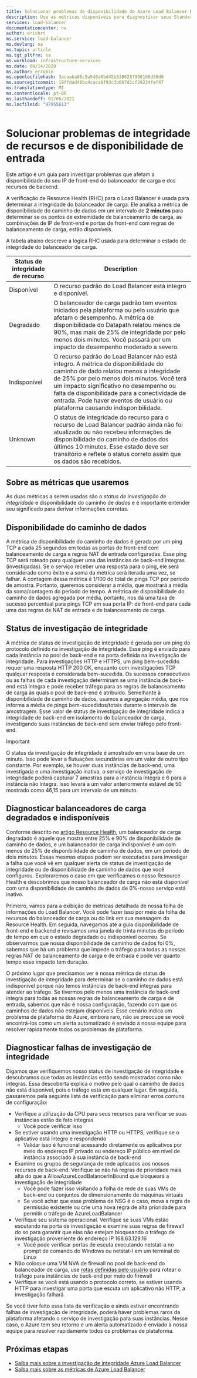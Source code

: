 ```yaml
---
title: Solucionar problemas de disponibilidade do Azure Load Balancer Resource Health, frontend e back-end
description: Use as métricas disponíveis para diagnosticar seus Standard Load Balancer do Azure degradados ou indisponíveis.
services: load-balancer
documentationcenter: na
author: erichrt
ms.service: load-balancer
ms.devlang: na
ms.topic: article
ms.tgt_pltfrm: na
ms.workload: infrastructure-services
ms.date: 08/14/2020
ms.author: errobin
ms.openlocfilehash: 3acaaba86c9a546a0bd45b5386287908168d50d0
ms.sourcegitcommit: 19ffdad48bc4caca8f93c3b067d1cf29234fef47
ms.translationtype: MT
ms.contentlocale: pt-BR
ms.lasthandoff: 01/06/2021
ms.locfileid: "97955613"
---
```

# <a name="troubleshoot-resource-health-and-inbound-availability-issues"></a>Solucionar problemas de integridade de recursos e de disponibilidade de entrada 

Este artigo é um guia para investigar problemas que afetam a disponibilidade do seu IP de front-end do balanceador de carga e dos recursos de backend. 

A verificação de Resource Health (RHC) para o Load Balancer é usada para determinar a integridade do balanceador de carga. Ele analisa a métrica de disponibilidade do caminho de dados em um intervalo de **2 minutos** para determinar se os pontos de extremidade de balanceamento de carga, as combinações de IP de front-end e portas de front-end com regras de balanceamento de carga, estão disponíveis.

A tabela abaixo descreve a lógica RHC usada para determinar o estado de integridade do balanceador de carga.

| Status de integridade de recurso | Description |
| --- | --- |
| Disponível | O recurso padrão do Load Balancer está íntegro e disponível. |
| Degradado | O balanceador de carga padrão tem eventos iniciados pela plataforma ou pelo usuário que afetam o desempenho. A métrica de disponibilidade do Datapath relatou menos de 90%, mas mais de 25% de integridade por pelo menos dois minutos. Você passará por um impacto de desempenho moderado a severo. 
| Indisponível | O recurso padrão do Load Balancer não está íntegro. A métrica de disponibilidade do caminho de dado relatou menos a integridade de 25% por pelo menos dois minutos. Você terá um impacto significativo no desempenho ou falta de disponibilidade para a conectividade de entrada. Pode haver eventos de usuário ou plataforma causando indisponibilidade. |
| Unknown | O status de integridade do recurso para o recurso de Load Balancer padrão ainda não foi atualizado ou não recebeu informações de disponibilidade do caminho de dados dos últimos 10 minutos. Esse estado deve ser transitório e reflete o status correto assim que os dados são recebidos. |


## <a name="about-the-metrics-well-use"></a>Sobre as métricas que usaremos
As duas métricas a serem usadas são o *status de investigação de integridade* e disponibilidade do caminho de *dados* e é importante entender seu significado para derivar informações corretas. 

## <a name="data-path-availability"></a>Disponibilidade do caminho de dados
A métrica de disponibilidade do caminho de dados é gerada por um ping TCP a cada 25 segundos em todas as portas de front-end com balanceamento de carga e regras NAT de entrada configuradas. Esse ping TCP será roteado para qualquer uma das instâncias de back-end íntegras (investigadas). Se o serviço receber uma resposta para o ping, ele será considerado como êxito e a soma da métrica será iterada uma vez, se falhar. A contagem dessa métrica é 1/100 do total de pings TCP por período de amostra. Portanto, queremos considerar a média, que mostrará a média da soma/contagem do período de tempo. A métrica de disponibilidade do caminho de dados agregada por média, portanto, nos dá uma taxa de sucesso percentual para pings TCP em sua porta IP: de front-end para cada uma das regras de NAT de entrada e de balanceamento de carga.

## <a name="health-probe-status"></a>Status de investigação de integridade
A métrica de status de investigação de integridade é gerada por um ping do protocolo definido na investigação de integridade. Esse ping é enviado para cada instância no pool de back-end e na porta definida na investigação de integridade. Para investigações HTTP e HTTPS, um ping bem-sucedido requer uma resposta HTTP 200 OK, enquanto com investigações TCP qualquer resposta é considerada bem-sucedida. Os sucessos consecutivos ou as falhas de cada investigação determinam se uma instância de back-end está íntegra e pode receber tráfego para as regras de balanceamento de carga às quais o pool de back-end é atribuído. Semelhante à disponibilidade de caminho de dados, usamos a agregação média, que nos informa a média de pings bem-sucedidos/totais durante o intervalo de amostragem. Esse valor de status de investigação de integridade indica a integridade de back-end em isolamento do balanceador de carga, investigando suas instâncias de back-end sem enviar tráfego pelo front-end.

>[!IMPORTANT]
>O status da investigação de integridade é amostrado em uma base de um minuto. Isso pode levar a flutuações secundárias em um valor de outro tipo constante. Por exemplo, se houver duas instâncias de back-end, uma investigada e uma investigação inativa, o serviço de investigação de integridade poderá capturar 7 amostras para a instância íntegra e 6 para a instância não íntegra. Isso levará a um valor anteriormente estável de 50 mostrado como 46,15 para um intervalo de um minuto. 

## <a name="diagnose-degraded-and-unavailable-load-balancers"></a>Diagnosticar balanceadores de carga degradados e indisponíveis
Conforme descrito no [artigo Resource Health](load-balancer-standard-diagnostics.md#resource-health-status), um balanceador de carga degradado é aquele que mostra entre 25% e 90% de disponibilidade de caminho de dados, e um balanceador de carga indisponível é um com menos de 25% de disponibilidade de caminho de dados, em um período de dois minutos. Essas mesmas etapas podem ser executadas para investigar a falha que você vê em qualquer alerta de status de investigação de integridade ou de disponibilidade de caminho de dados que você configurou. Exploraremos o caso em que verificamos o nosso Resource Health e descobrimos que nosso balanceador de carga não está disponível com uma disponibilidade de caminho de dados de 0%-nosso serviço está inativo.

Primeiro, vamos para a exibição de métricas detalhada de nossa folha de informações do Load Balancer. Você pode fazer isso por meio da folha de recursos do balanceador de carga ou do link em sua mensagem do Resource Health.  Em seguida, navegamos até a guia disponibilidade de front-end e backend e revisamos uma janela de trinta minutos do período de tempo em que o estado degradado ou indisponível ocorreu. Se observarmos que nossa disponibilidade de caminho de dados foi 0%, sabemos que há um problema que impede o tráfego para todas as nossas regras NAT de balanceamento de carga e de entrada e pode ver quanto tempo esse impacto tem duração. 

O próximo lugar que precisamos ver é nossa métrica de status de investigação de integridade para determinar se o caminho de dados está indisponível porque não temos instâncias de back-end íntegras para atender ao tráfego. Se tivermos pelo menos uma instância de back-end íntegra para todas as nossas regras de balanceamento de carga e de entrada, sabemos que não é nossa configuração, fazendo com que os caminhos de dados não estejam disponíveis. Esse cenário indica um problema de plataforma do Azure, embora raro, não se preocupe se você encontrá-los como um alerta automatizado é enviado à nossa equipe para resolver rapidamente todos os problemas de plataforma.

## <a name="diagnose-health-probe-failures"></a>Diagnosticar falhas de investigação de integridade
Digamos que verifiquemos nosso status de investigação de integridade e descubramos que todas as instâncias estão sendo mostradas como não íntegras. Essa descoberta explica o motivo pelo qual o caminho de dados não está disponível, pois o tráfego está em qualquer lugar. Em seguida, passaremos pela seguinte lista de verificação para eliminar erros comuns de configuração:
* Verifique a utilização da CPU para seus recursos para verificar se suas instâncias estão de fato íntegras
  * Você pode verificar isso 
* Se estiver usando uma investigação HTTP ou HTTPS, verifique se o aplicativo está íntegro e respondendo
  * Validar isso é funcional acessando diretamente os aplicativos por meio do endereço IP privado ou endereço IP público em nível de instância associado à sua instância de back-end
* Examine os grupos de segurança de rede aplicados aos nossos recursos de back-end. Verifique se não há regras de prioridade mais alta do que a AllowAzureLoadBalancerInBound que bloqueará a investigação de integridade
  * Você pode fazer isso visitando a folha de rede de suas VMs de back-end ou conjuntos de dimensionamento de máquinas virtuais
  * Se você achar que esse problema de NSG é o caso, mova a regra de permissão existente ou crie uma nova regra de alta prioridade para permitir o tráfego de AzureLoadBalancer
* Verifique seu sistema operacional. Verifique se suas VMs estão escutando na porta de investigação e examine suas regras de firewall do so para garantir que elas não estejam bloqueando o tráfego de investigação proveniente do endereço IP 168.63.129.16
  * Você pode verificar portas de escuta executando netstat-a no prompt de comando do Windows ou netstat-l em um terminal do Linux
* Não coloque uma VM NVA de firewall no pool de back-end do balanceador de carga, use [rotas definidas pelo usuário](../virtual-network/virtual-networks-udr-overview.md#user-defined) para rotear o tráfego para instâncias de back-end por meio do firewall
* Verifique se você está usando o protocolo correto, se estiver usando HTTP para investigar uma porta que escuta um aplicativo não HTTP, a investigação falhará

Se você tiver feito essa lista de verificação e ainda estiver encontrando falhas de investigação de integridade, poderá haver problemas raros de plataforma afetando o serviço de investigação para suas instâncias. Nesse caso, o Azure tem seu retorno e um alerta automatizado é enviado à nossa equipe para resolver rapidamente todos os problemas de plataforma.

## <a name="next-steps"></a>Próximas etapas

* [Saiba mais sobre a investigação de integridade Azure Load Balancer](load-balancer-custom-probe-overview.md)
* [Saiba mais sobre as métricas de Azure Load Balancer](load-balancer-standard-diagnostics.md)

